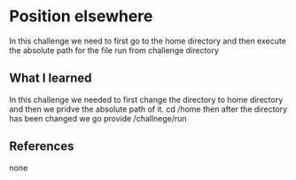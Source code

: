 # Position elsewhere

In this challenge we need to first go to the home directory and then execute the absolute path for the file run from challenge directory  


## What I learned

In this challenge we needed to first change the directory to home directory and then we pridve the absolute path of it. cd /home  then after the directory has been changed we go provide /challnege/run  

## References
none